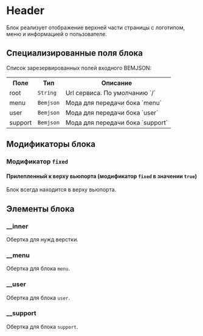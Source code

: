 # Header

Блок реализует отображение верхней части страницы с логотипом, меню и информацией о пользователе.

## Специализированные поля блока

Список зарезервированных полей входного BEMJSON:

<table>
    <tr>
        <th>Поле</th>
        <th>Тип</th>
        <th>Описание</th>
    </tr>
    <tr>
        <td>root</td>
        <td>
            <code>String</code>
        </td>
        <td>Url сервиса. По умолчанию `/`</td>
    </tr>
    <tr>
        <td>menu</td>
        <td>
            <code>Bemjson</code>
        </td>
        <td>Мода для передачи бока `menu`</td>
    </tr>
    <tr>
        <td>user</td>
        <td>
            <code>Bemjson</code>
        </td>
        <td>Мода для передачи бока `user`</td>
    </tr>
    <tr>
        <td>support</td>
        <td>
            <code>Bemjson</code>
        </td>
        <td>Мода для передачи бока `support`</td>
    </tr>
</table>

## Модификаторы блока

### Модификатор `fixed`

#### Прилепленный к верху вьюпорта (модификатор `fixed` в значении `true`)

Блок всегда находится в верху вьюпорта.

## Элементы блока

### __inner

Обертка для нужд верстки.

### __menu

Обертка для блока `menu`.

### __user

Обертка для блока `user`.

### __support

Обертка для блока `support`.

